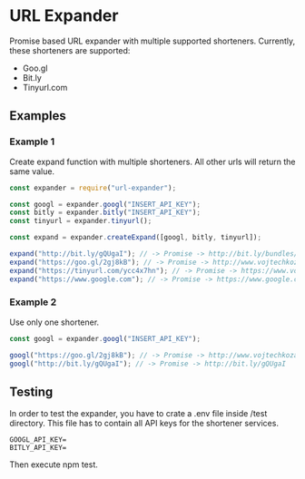 # URL Expander

Promise based URL expander with multiple supported shorteners. Currently, these shorteners are supported:

- Goo.gl
- Bit.ly
- Tinyurl.com

## Examples 

### Example 1
Create expand function with multiple shorteners. All other urls will return the same value.

```javascript
const expander = require("url-expander");

const googl = expander.googl("INSERT_API_KEY");
const bitly = expander.bitly("INSERT_API_KEY");
const tinyurl = expander.tinyurl();

const expand = expander.createExpand([googl, bitly, tinyurl]);

expand("http://bit.ly/gQUgaI"); // -> Promise -> http://bit.ly/bundles/kozakvoj/1
expand("https://goo.gl/2gj8kB"); // -> Promise -> http://www.vojtechkozak.cz
expand("https://tinyurl.com/ycc4x7hn"); // -> Promise -> https://www.vojtechkozak.cz;
expand("https://www.google.com"); // -> Promise -> https://www.google.com;
```

### Example 2
Use only one shortener.

```javascript
const googl = expander.googl("INSERT_API_KEY");

googl("https://goo.gl/2gj8kB"); // -> Promise -> http://www.vojtechkozak.cz
googl("http://bit.ly/gQUgaI"); // -> Promise -> http://bit.ly/gQUgaI
```

## Testing
In order to test the expander, you have to crate a .env file inside /test directory. This file has to contain all API keys for the shortener services.

 ```
GOOGL_API_KEY=
BITLY_API_KEY=
 ```
 
 Then execute npm test.
 
 